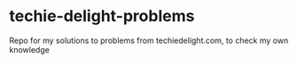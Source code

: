 # techie-delight-problems
Repo for my solutions to problems from techiedelight.com, to check my own knowledge
